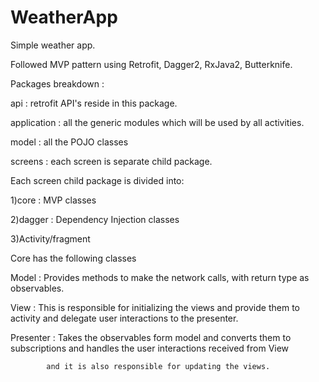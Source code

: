 # WeatherApp
Simple weather app.

Followed MVP pattern using Retrofit, Dagger2, RxJava2, Butterknife.

Packages breakdown :

api : retrofit API's reside in this package.

application : all the generic modules which will be used by all activities.

model : all the POJO classes 

screens : each screen is separate child package.

Each screen child package is divided into:

1)core : MVP classes

2)dagger : Dependency Injection classes

3)Activity/fragment

Core has the following classes

Model : Provides methods to make the network calls, with return type as observables.

View :  This is responsible for initializing the views and provide them to activity and delegate user interactions to the presenter.

Presenter : Takes the observables form model and converts them to subscriptions and handles the user interactions received from View 
            
            and it is also responsible for updating the views.

